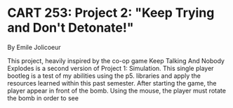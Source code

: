 # CART 253: Project 2: "Keep Trying and Don't Detonate!"
By Emile Jolicoeur

This project, heavily inspired by the co-op game Keep Talking And Nobody Explodes is a second version of Project 1: Simulation. This single player bootleg is a test of my abilities using the p5. libraries and apply the resources learned within this past semester. After starting the game, the player appear in front of the bomb. Using the  mouse, the player must rotate the bomb in order to see
